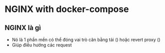 # NGINX with docker-compose

## NGINX là gì

* Nó là 1 phần mền có thể đóng vai trò cân bằng tải () hoặc revert proxy ()
* Giúp điều hướng các request